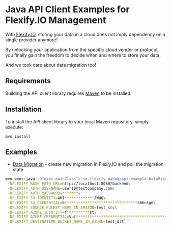 # Java API Client Examples for Flexify.IO Management

With [Flexify.IO](https://flexify.io/), storing your data in a cloud does not imply dependency on a single provider anymore!

By unlocking your application from the specific cloud vendor or protocol, you finally gain the freedom to decide when and where to store your data.

And we took care about data migration too!

## Requirements

Building the API client library requires [Maven](https://maven.apache.org/) to be installed.

## Installation

To install the API client library to your local Maven repository, simply execute:

```shell
mvn install
```

## Examples

+ [Data Migration](src/main/java/io/flexify/manageapi/example/DataMigrationExample.java) -
create new migration in Flexiy.IO and poll the migration state
```sh
mvn exec:java -D"exec.mainClass"="io.flexify.manageapi.example.DataMigrationExample"\
 -DFLEXIFY_BASE_PATH_URL=http://localhost:8080/backend\
 -DFLEXIFY_AUTH_USERNAME=user10@testcompany.com\
 -DFLEXIFY_AUTH_PASSWORD=*******\
 -DFLEXIFY_S3_IDENTITY=AKI*************JWWQ\
 -DFLEXIFY_S3_CREDENTIAL=0********************************30Knlg6\
 -DFLEXIFY_SOURCE_BUCKET_NAME_IN_AMAZON=test_src\
 -DFLEXIFY_AZURE_IDENTITY=f**********st\
 -DFLEXIFY_AZURE_CREDENTIAL=Vof********************************************************************************JTw==\
 -DFLEXIFY_DESTINATION_BUCKET_NAME_IN_AZURE=test_dst``` 